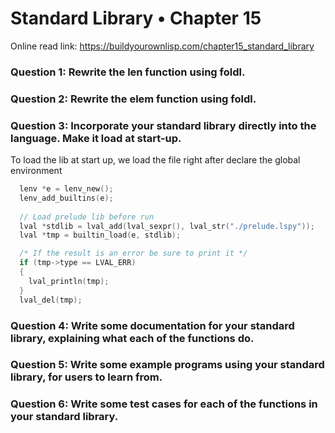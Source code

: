 # Standard Library • Chapter 15

Online read link: https://buildyourownlisp.com/chapter15_standard_library

### Question 1: Rewrite the len function using foldl.
### Question 2: Rewrite the elem function using foldl.
### Question 3: Incorporate your standard library directly into the language. Make it load at start-up.

To load the lib at start up, we load the file right after declare the global environment

```c
  lenv *e = lenv_new();
  lenv_add_builtins(e);
  
  // Load prelude lib before run
  lval *stdlib = lval_add(lval_sexpr(), lval_str("./prelude.lspy"));
  lval *tmp = builtin_load(e, stdlib);

  /* If the result is an error be sure to print it */
  if (tmp->type == LVAL_ERR)
  {
    lval_println(tmp);
  }
  lval_del(tmp);
```
### Question 4: Write some documentation for your standard library, explaining what each of the functions do.
### Question 5: Write some example programs using your standard library, for users to learn from.
### Question 6: Write some test cases for each of the functions in your standard library.